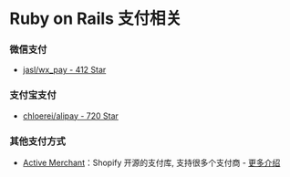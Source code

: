 # Ruby on Rails 支付相关

### 微信支付
* [jasl/wx_pay - 412 Star](https://github.com/jasl/wx_pay)

### 支付宝支付
* [chloerei/alipay - 720 Star](https://github.com/chloerei/alipay/)

### 其他支付方式
* [Active Merchant](https://github.com/activemerchant/active_merchant)：Shopify 开源的支付库, 支持很多个支付商 - [更多介绍](https://paybase.cn/d/74-active-merchant-ruby)
